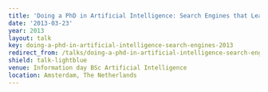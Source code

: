 ```yaml
---
title: 'Doing a PhD in Artificial Intelligence: Search Engines that Learn'
date: '2013-03-23'
year: 2013
layout: talk
key: doing-a-phd-in-artificial-intelligence-search-engines-2013
redirect_from: /talks/doing-a-phd-in-artificial-intelligence-search-engi-2013.html
shield: talk-lightblue
venue: Information day BSc Artificial Intelligence
location: Amsterdam, The Netherlands
---
```

